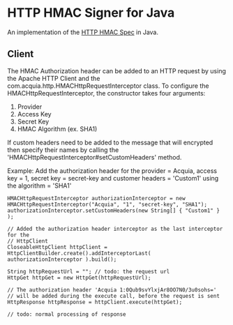 # HTTP HMAC Signer for Java

An implementation of the [HTTP HMAC Spec](https://github.com/acquia/http-hmac-spec)
in Java.

## Client

The HMAC Authorization header can be added to an HTTP request by using the 
Apache HTTP Client and the com.acquia.http.HMACHttpRequestInterceptor class.
To configure the HMACHttpRequestInterceptor, the constructor takes four arguments:

1. Provider
2. Access Key
3. Secret Key
4. HMAC Algorithm (ex. SHA1)

If custom headers need to be added to the message that will encrypted then 
specify their names by calling the 'HMACHttpRequestInterceptor#setCustomHeaders'
method.

Example: Add the authorization header for the provider = Acquia, access key = 1, secret key = secret-key 
and customer headers = 'Custom1' using the algorithm = 'SHA1'

```
HMACHttpRequestInterceptor authorizationInterceptor = new HMACHttpRequestInterceptor("Acquia", "1", "secret-key", "SHA1");
authorizationInterceptor.setCustomHeaders(new String[] { "Custom1" } );

// Added the authorization header interceptor as the last interceptor for the 
// HttpClient
CloseableHttpClient httpClient = HttpClientBuilder.create().addInterceptorLast( authorizationInterceptor ).build();

String httpRequestUrl = ""; // todo: the request url
HttpGet httpGet = new HttpGet(httpRequestUrl);

// The authorization header 'Acquia 1:0Qub9svYlxjAr8OO7N0/3u0sohs=' 
// will be added during the execute call, before the request is sent
HttpResponse httpResponse = httpClient.execute(httpGet); 

// todo: normal processing of response

```